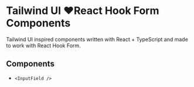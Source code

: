 # Tailwind UI ❤️React Hook Form Components

Tailwind UI inspired components written with React + TypeScript and made to work with React Hook Form.

## Components

* `<InputField />`
